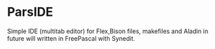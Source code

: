 # ParsIDE
Simple IDE (multitab editor) for Flex,Bison files, makefiles and Aladin in future
will written in FreePascal with Synedit.
